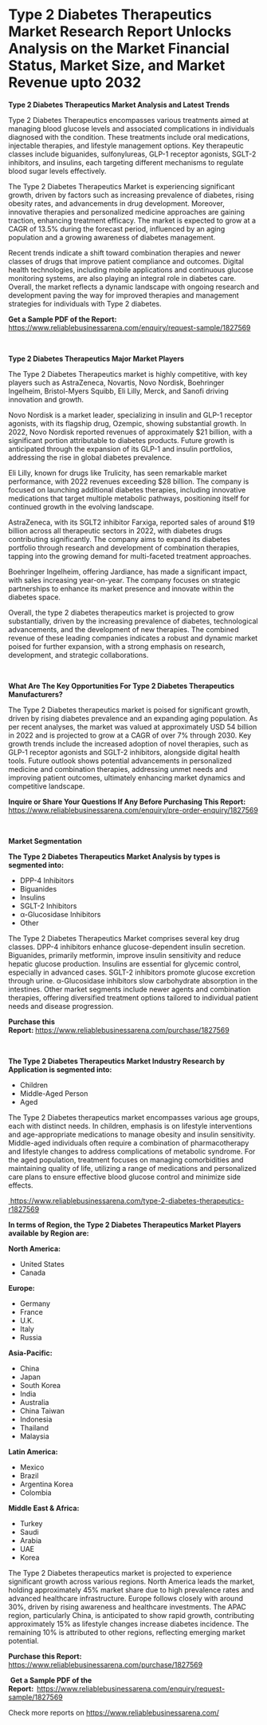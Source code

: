 <p><h1>Type 2 Diabetes Therapeutics Market Research Report Unlocks Analysis on the Market Financial Status, Market Size, and Market Revenue upto 2032</h1></p><p><strong>Type 2 Diabetes Therapeutics Market Analysis and Latest Trends</strong></p>
<p><p>Type 2 Diabetes Therapeutics encompasses various treatments aimed at managing blood glucose levels and associated complications in individuals diagnosed with the condition. These treatments include oral medications, injectable therapies, and lifestyle management options. Key therapeutic classes include biguanides, sulfonylureas, GLP-1 receptor agonists, SGLT-2 inhibitors, and insulins, each targeting different mechanisms to regulate blood sugar levels effectively.</p><p>The Type 2 Diabetes Therapeutics Market is experiencing significant growth, driven by factors such as increasing prevalence of diabetes, rising obesity rates, and advancements in drug development. Moreover, innovative therapies and personalized medicine approaches are gaining traction, enhancing treatment efficacy. The market is expected to grow at a CAGR of 13.5% during the forecast period, influenced by an aging population and a growing awareness of diabetes management. </p><p>Recent trends indicate a shift toward combination therapies and newer classes of drugs that improve patient compliance and outcomes. Digital health technologies, including mobile applications and continuous glucose monitoring systems, are also playing an integral role in diabetes care. Overall, the market reflects a dynamic landscape with ongoing research and development paving the way for improved therapies and management strategies for individuals with Type 2 diabetes.</p></p>
<p><strong>Get a Sample PDF of the Report:&nbsp;</strong> <a href="https://www.reliablebusinessarena.com/enquiry/request-sample/1827569?utm_campaign=2095&utm_medium=2&utm_source=Github&utm_content=ia&utm_term=03032025&utm_id=type-2-diabetes-therapeutics">https://www.reliablebusinessarena.com/enquiry/request-sample/1827569</a></p>
<p>&nbsp;</p>
<p><strong>Type 2 Diabetes Therapeutics Major Market Players</strong></p>
<p><p>The Type 2 Diabetes Therapeutics market is highly competitive, with key players such as AstraZeneca, Novartis, Novo Nordisk, Boehringer Ingelheim, Bristol-Myers Squibb, Eli Lilly, Merck, and Sanofi driving innovation and growth. </p><p>Novo Nordisk is a market leader, specializing in insulin and GLP-1 receptor agonists, with its flagship drug, Ozempic, showing substantial growth. In 2022, Novo Nordisk reported revenues of approximately $21 billion, with a significant portion attributable to diabetes products. Future growth is anticipated through the expansion of its GLP-1 and insulin portfolios, addressing the rise in global diabetes prevalence.</p><p>Eli Lilly, known for drugs like Trulicity, has seen remarkable market performance, with 2022 revenues exceeding $28 billion. The company is focused on launching additional diabetes therapies, including innovative medications that target multiple metabolic pathways, positioning itself for continued growth in the evolving landscape.</p><p>AstraZeneca, with its SGLT2 inhibitor Farxiga, reported sales of around $19 billion across all therapeutic sectors in 2022, with diabetes drugs contributing significantly. The company aims to expand its diabetes portfolio through research and development of combination therapies, tapping into the growing demand for multi-faceted treatment approaches.</p><p>Boehringer Ingelheim, offering Jardiance, has made a significant impact, with sales increasing year-on-year. The company focuses on strategic partnerships to enhance its market presence and innovate within the diabetes space.</p><p>Overall, the type 2 diabetes therapeutics market is projected to grow substantially, driven by the increasing prevalence of diabetes, technological advancements, and the development of new therapies. The combined revenue of these leading companies indicates a robust and dynamic market poised for further expansion, with a strong emphasis on research, development, and strategic collaborations.</p></p>
<p>&nbsp;</p>
<p><strong>What Are The Key Opportunities For Type 2 Diabetes Therapeutics Manufacturers?</strong></p>
<p><p>The Type 2 Diabetes therapeutics market is poised for significant growth, driven by rising diabetes prevalence and an expanding aging population. As per recent analyses, the market was valued at approximately USD 54 billion in 2022 and is projected to grow at a CAGR of over 7% through 2030. Key growth trends include the increased adoption of novel therapies, such as GLP-1 receptor agonists and SGLT-2 inhibitors, alongside digital health tools. Future outlook shows potential advancements in personalized medicine and combination therapies, addressing unmet needs and improving patient outcomes, ultimately enhancing market dynamics and competitive landscape.</p></p>
<p><strong>Inquire or Share Your Questions If Any Before Purchasing This Report:</strong> <a href="https://www.reliablebusinessarena.com/enquiry/pre-order-enquiry/1827569?utm_campaign=2095&utm_medium=2&utm_source=Github&utm_content=ia&utm_term=03032025&utm_id=type-2-diabetes-therapeutics">https://www.reliablebusinessarena.com/enquiry/pre-order-enquiry/1827569</a></p>
<p>&nbsp;</p>
<p><strong>Market Segmentation</strong></p>
<p><strong>The Type 2 Diabetes Therapeutics Market Analysis by types is segmented into:</strong></p>
<p><ul><li>DPP-4 Inhibitors</li><li>Biguanides</li><li>Insulins</li><li>SGLT-2 Inhibitors</li><li>α-Glucosidase Inhibitors</li><li>Other</li></ul></p>
<p><p>The Type 2 Diabetes Therapeutics Market comprises several key drug classes. DPP-4 inhibitors enhance glucose-dependent insulin secretion. Biguanides, primarily metformin, improve insulin sensitivity and reduce hepatic glucose production. Insulins are essential for glycemic control, especially in advanced cases. SGLT-2 inhibitors promote glucose excretion through urine. α-Glucosidase inhibitors slow carbohydrate absorption in the intestines. Other market segments include newer agents and combination therapies, offering diversified treatment options tailored to individual patient needs and disease progression.</p></p>
<p><strong>Purchase this Report:&nbsp;</strong><a href="https://www.reliablebusinessarena.com/purchase/1827569?utm_campaign=2095&utm_medium=2&utm_source=Github&utm_content=ia&utm_term=03032025&utm_id=type-2-diabetes-therapeutics">https://www.reliablebusinessarena.com/purchase/1827569</a></p>
<p>&nbsp;</p>
<p><strong>The Type 2 Diabetes Therapeutics Market Industry Research by Application is segmented into:</strong></p>
<p><ul><li>Children</li><li>Middle-Aged Person</li><li>Aged</li></ul></p>
<p><p>The Type 2 Diabetes therapeutics market encompasses various age groups, each with distinct needs. In children, emphasis is on lifestyle interventions and age-appropriate medications to manage obesity and insulin sensitivity. Middle-aged individuals often require a combination of pharmacotherapy and lifestyle changes to address complications of metabolic syndrome. For the aged population, treatment focuses on managing comorbidities and maintaining quality of life, utilizing a range of medications and personalized care plans to ensure effective blood glucose control and minimize side effects.</p></p>
<p><a href="https://www.reliablebusinessarena.com/type-2-diabetes-therapeutics-r1827569?utm_campaign=2095&utm_medium=2&utm_source=Github&utm_content=ia&utm_term=03032025&utm_id=type-2-diabetes-therapeutics">&nbsp;https://www.reliablebusinessarena.com/type-2-diabetes-therapeutics-r1827569</a></p>
<p><strong>In terms of Region, the Type 2 Diabetes Therapeutics Market Players available by Region are:</strong></p>
<p>
    <p> <strong> North America: </strong>
        <ul>
            <li>United States</li>
            <li>Canada</li>
        </ul>
        </p> 
    <p> <strong> Europe: </strong>
        <ul>
            <li>Germany</li>
            <li>France</li>
            <li>U.K.</li>
            <li>Italy</li>
            <li>Russia</li>
        </ul>
        </p> 
    <p> <strong> Asia-Pacific: </strong>
        <ul>
            <li>China</li>
            <li>Japan</li>
            <li>South Korea</li>
            <li>India</li>
            <li>Australia</li>
            <li>China Taiwan</li>
            <li>Indonesia</li>
            <li>Thailand</li>
            <li>Malaysia</li>
        </ul>
        </p> 
    <p> <strong> Latin America: </strong>
        <ul>
            <li>Mexico</li>
            <li>Brazil</li>
            <li>Argentina Korea</li>
            <li>Colombia</li>
        </ul>
        </p> 
    <p> <strong> Middle East & Africa: </strong>
        <ul>
            <li>Turkey</li>
            <li>Saudi</li>
            <li>Arabia</li>
            <li>UAE</li>
            <li>Korea</li>
        </ul>
    </p>
    </p>
<p><p>The Type 2 Diabetes therapeutics market is projected to experience significant growth across various regions. North America leads the market, holding approximately 45% market share due to high prevalence rates and advanced healthcare infrastructure. Europe follows closely with around 30%, driven by rising awareness and healthcare investments. The APAC region, particularly China, is anticipated to show rapid growth, contributing approximately 15% as lifestyle changes increase diabetes incidence. The remaining 10% is attributed to other regions, reflecting emerging market potential.</p></p>
<p><strong>Purchase this Report: </strong><a href="https://www.reliablebusinessarena.com/purchase/1827569?utm_campaign=2095&utm_medium=2&utm_source=Github&utm_content=ia&utm_term=03032025&utm_id=type-2-diabetes-therapeutics">https://www.reliablebusinessarena.com/purchase/1827569</a></p>
<p>&nbsp;<strong>Get a Sample PDF of the Report:&nbsp;&nbsp;</strong><a href="https://www.reliablebusinessarena.com/enquiry/request-sample/1827569?utm_campaign=2095&utm_medium=2&utm_source=Github&utm_content=ia&utm_term=03032025&utm_id=type-2-diabetes-therapeutics">https://www.reliablebusinessarena.com/enquiry/request-sample/1827569</a></p>
<p><strong></strong></p>
<p>Check more reports on <a href="https://www.reliablebusinessarena.com/?utm_campaign=2095&utm_medium=2&utm_source=Github&utm_content=ia&utm_term=03032025&utm_id=type-2-diabetes-therapeutics">https://www.reliablebusinessarena.com/</a></p>